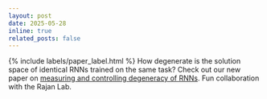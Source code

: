 ```yaml
---
layout: post
date: 2025-05-28
inline: true
related_posts: false
---
```


{% include labels/paper_label.html %}
How degenerate is the solution space of identical RNNs trained on the same task? Check out our new paper on [measuring and controlling degeneracy of RNNs](https://arxiv.org/abs/2410.03972). Fun collaboration with the Rajan Lab.
